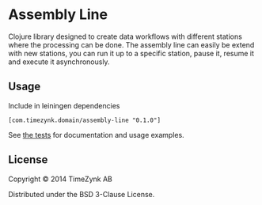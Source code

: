 # Assembly Line

Clojure library designed to create data workflows with different stations where the processing can be done.
The assembly line can easily be extend with new stations, you can run it up to a specific station, pause it,
resume it and execute it asynchronously.

## Usage

Include in leiningen dependencies
```
[com.timezynk.domain/assembly-line "0.1.0"]
```

See [the tests](test/domain/assembly_line_test.clj) for documentation and usage examples.

## License

Copyright © 2014 TimeZynk AB

Distributed under the BSD 3-Clause License.
